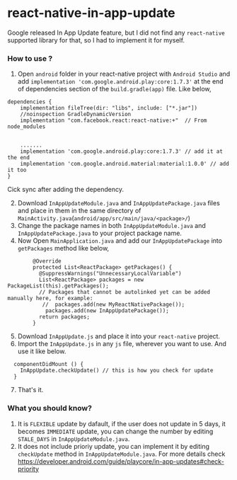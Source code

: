 # react-native-in-app-update
Google released In App Update feature, but I did not find any `react-native` supported library for that, so I had to implement it for myself. 

### How to use ?
1. Open `android` folder in your react-native project with `Android Studio` and add `implementation 'com.google.android.play:core:1.7.3'` at the end of dependencies section of the `build.gradle(app)` file. Like below,
```
dependencies {
    implementation fileTree(dir: "libs", include: ["*.jar"])
    //noinspection GradleDynamicVersion
    implementation "com.facebook.react:react-native:+"  // From node_modules


    .......
    implementation 'com.google.android.play:core:1.7.3' // add it at the end
    implementation 'com.google.android.material:material:1.0.0' // add it too
}

```
Cick sync after adding the dependency.         

2. Download `InAppUpdateModule.java` and `InAppUpdatePackage.java` files and place in them in the same directory of `MainActivity.java`(`android/app/src/main/java/<package>/`)
3. Change the package names in both `InAppUpdateModule.java` and `InAppUpdatePackage.java` to your project package name.
4. Now Open `MainApplication.java` and add our `InAppUpdatePackage` into `getPackages` method like below,
```
        @Override
        protected List<ReactPackage> getPackages() {
          @SuppressWarnings("UnnecessaryLocalVariable")
          List<ReactPackage> packages = new PackageList(this).getPackages();
          // Packages that cannot be autolinked yet can be added manually here, for example:
           //  packages.add(new MyReactNativePackage());
            packages.add(new InAppUpdatePackage());
          return packages;
        }
```
5. Download `InAppUpdate.js` and place it into your `react-native` project.
6. Import the `InAppUpdate.js` in any `js` file, wherever you want to use. And use it like below.

```
  componentDidMount () {
    InAppUpdate.checkUpdate() // this is how you check for update 
  }
```
7. That's it.


### What you should know?

1. It is `FLEXIBLE` update by dafault, if the user does not update in 5 days, it becomes `IMMEDIATE` update, you can change the number by editing `STALE_DAYS` in `InAppUpdateModule.java`. 
2. It does not include prioriy update, you can implement it by editing `checkUpdate` method in `InAppUpdateModule.java`. For more details check https://developer.android.com/guide/playcore/in-app-updates#check-priority


